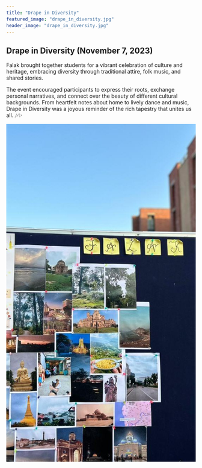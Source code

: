 ```yaml
---
title: "Drape in Diversity"
featured_image: "drape_in_diversity.jpg"
header_image: "drape_in_diversity.jpg"
---
```


## Drape in Diversity (November 7, 2023)

Falak brought together students for a vibrant celebration of culture and heritage, embracing diversity through traditional attire, folk music, and shared stories. 

The event encouraged participants to express their roots, exchange personal narratives, and connect over the beauty of different cultural backgrounds. 
From heartfelt notes about home to lively dance and music, Drape in Diversity was a joyous reminder of the rich tapestry that unites us all. 🎶✨

[![Instagram Reel](drape_in_diversity_reel.jpg)](https://www.instagram.com/reel/Czd9NJMv3Nv/)
